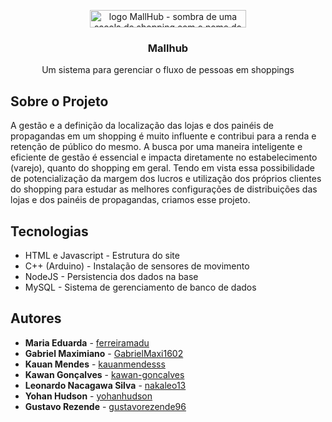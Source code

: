



<p align="center">
    <img 
      src="https://i.imgur.com/ikHKK54.png"
      alt="logo MallHub - sombra de uma sacola de shopping com o nome do projeto Mallhub" 
      width="250" 
      height="28.06"
    />
</p>

<h3 align="center">Mallhub</h3>
<p align="center">Um sistema para gerenciar o fluxo de pessoas em shoppings</p>


## Sobre o Projeto

A gestão e a definição da localização das lojas e dos painéis de propagandas em um shopping é muito influente e contribui para a renda e retenção de público do mesmo. A busca por uma maneira inteligente e eficiente de gestão é essencial e impacta diretamente no estabelecimento (varejo), quanto do shopping em geral. Tendo em vista essa possibilidade de potencialização da margem dos lucros e utilização dos próprios clientes do shopping para estudar as melhores configurações de distribuições das lojas e dos painéis de propagandas, criamos esse projeto.

## Tecnologias
- HTML e Javascript - Estrutura do site
- C++ (Arduino) - Instalação de sensores de movimento
- NodeJS - Persistencia dos dados na base
- MySQL - Sistema de gerenciamento de banco de dados






## Autores
- **Maria Eduarda** - [ferreiramadu](https://github.com/ferreiramadu)
- **Gabriel Maximiano** - [GabrielMaxi1602](https://github.com/GabrielMaxi1602)
- **Kauan Mendes** - [kauanmendesss](https://github.com/kauanmendesss)
- **Kawan Gonçalves** - [kawan-goncalves](https://github.com/kawan-goncalves)
- **Leonardo Nacagawa Silva** - [nakaleo13](https://github.com/nakaleo13)
- **Yohan Hudson** - [yohanhudson](https://github.com/yohanhudson)
- **Gustavo Rezende** - [gustavorezende96](https://github.com/gustavorezende96)

